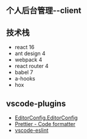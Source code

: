 ## 个人后台管理--client

## 技术栈
- react 16
- ant design 4
- webpack 4
- react router 4
- babel 7
- a-hooks
- hox


## vscode-plugins
- [EditorConfig.EditorConfig](https://marketplace.visualstudio.com/items?itemName=EditorConfig.EditorConfig)
- [Prettier - Code formatter](https://marketplace.visualstudio.com/items?itemName=esbenp.prettier-vscode)
- [vscode-eslint](https://marketplace.visualstudio.com/items?itemName=dbaeumer.vscode-eslint)
